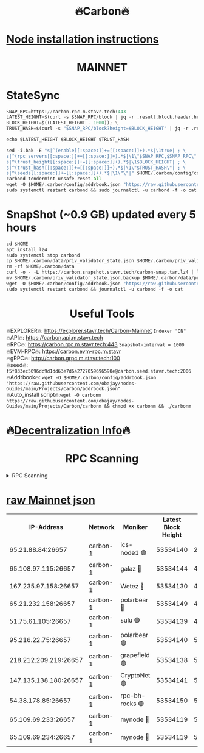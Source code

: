 <h1 align="center"> 🔥Carbon🔥</h1>

[Node installation instructions](https://github.com/obajay/nodes-Guides/tree/main/Projects/Carbon)
=
<h1 align="center"> MAINNET</h1>

# StateSync
```python
SNAP_RPC=https://carbon.rpc.m.stavr.tech:443
LATEST_HEIGHT=$(curl -s $SNAP_RPC/block | jq -r .result.block.header.height); \
BLOCK_HEIGHT=$((LATEST_HEIGHT - 1000)); \
TRUST_HASH=$(curl -s "$SNAP_RPC/block?height=$BLOCK_HEIGHT" | jq -r .result.block_id.hash)

echo $LATEST_HEIGHT $BLOCK_HEIGHT $TRUST_HASH

sed -i.bak -E "s|^(enable[[:space:]]+=[[:space:]]+).*$|\1true| ; \
s|^(rpc_servers[[:space:]]+=[[:space:]]+).*$|\1\"$SNAP_RPC,$SNAP_RPC\"| ; \
s|^(trust_height[[:space:]]+=[[:space:]]+).*$|\1$BLOCK_HEIGHT| ; \
s|^(trust_hash[[:space:]]+=[[:space:]]+).*$|\1\"$TRUST_HASH\"| ; \
s|^(seeds[[:space:]]+=[[:space:]]+).*$|\1\"\"|" $HOME/.carbon/config/config.toml
carbond tendermint unsafe-reset-all
wget -O $HOME/.carbon/config/addrbook.json "https://raw.githubusercontent.com/obajay/nodes-Guides/main/Projects/Carbon/addrbook.json"
sudo systemctl restart carbond && sudo journalctl -u carbond -f -o cat
```
# SnapShot (~0.9 GB) updated every 5 hours
```python
cd $HOME
apt install lz4
sudo systemctl stop carbond
cp $HOME/.carbon/data/priv_validator_state.json $HOME/.carbon/priv_validator_state.json.backup
rm -rf $HOME/.carbon/data
curl -o - -L https://carbon.snapshot.stavr.tech/carbon-snap.tar.lz4 | lz4 -c -d - | tar -x -C $HOME/.carbon --strip-components 2
mv $HOME/.carbon/priv_validator_state.json.backup $HOME/.carbon/data/priv_validator_state.json
wget -O $HOME/.carbon/config/addrbook.json "https://raw.githubusercontent.com/obajay/nodes-Guides/main/Projects/Carbon/addrbook.json"
sudo systemctl restart carbond && journalctl -u carbond -f -o cat
```

 <h1 align="center"> Useful Tools</h1>

🔥EXPLORER🔥:     https://explorer.stavr.tech/Carbon-Mainnet        `Indexer "ON"` \
🔥API🔥:          https://carbon.api.m.stavr.tech \
🔥RPC🔥:          https://carbon.rpc.m.stavr.tech:443              `Snapshot-interval = 1000` \
🔥EVM-RPC🔥:      https://carbon.evm-rpc.m.stavr \
🔥gRPC🔥:         http://carbon.grpc.m.stavr.tech:100 \
🔥seed🔥:      `f5f833ec5096dc9d1dd63e7d6a2727059696590e@carbon.seed.stavr.tech:2006` \
🔥Addrbook🔥:  `wget -O $HOME/.carbon/config/addrbook.json "https://raw.githubusercontent.com/obajay/nodes-Guides/main/Projects/Carbon/addrbook.json"` \
🔥Auto_install script🔥:`wget -O carbonm https://raw.githubusercontent.com/obajay/nodes-Guides/main/Projects/Carbon/carbonm && chmod +x carbonm && ./carbonm`

🔥[Decentralization Info](https://github.com/obajay/StateSync-snapshots/tree/main/Projects/Carbon/Decentralization)🔥
=
<h1 align="center"> RPC Scanning</h1>

<details>
<summary>RPC Scanning</summary>

<h2 align="center"> We scan nodes in real time every 4 hours. And we provide the final result of RPC endpoints.
We cannot influence the operation of these nodes in any way. </h2>


```python
If Voting Power is higher than 0 --> then the Node is a validator of the network and may be subject to attack and be a potential threat to the chain.
```
```python
We marked such validators with a red symbol
```

</details>

[raw Mainnet json](https://rpc-check.carbonm.stavr.tech/carbonm/rpc-carbonm-result.json)
=


<table><tr><th>IP-Address</th><th>Network</th><th>Moniker</th><th>Latest Block Height</th><th>Earliest Block Height</th><th>Catching Up</th><th>Tx Index</th><th>Voting Power</th><th>Scan Time</th></tr><tr><td>65.21.88.84:26657</td><td>carbon-1</td><td>ics-node1 🟢</td><td>53534140</td><td>21164241</td><td>False</td><td>off</td><td>0</td><td>2024-02-11T10:56:04.793098548UTC</td></tr><tr><td>65.108.97.115:26657</td><td>carbon-1</td><td>galaz 🔴</td><td>53534144</td><td>47374001</td><td>False</td><td>on</td><td>11256150625</td><td>2024-02-11T10:56:15.786343452UTC</td></tr><tr><td>167.235.97.158:26657</td><td>carbon-1</td><td>Wetez 🔴</td><td>53534130</td><td>48067570</td><td>False</td><td>on</td><td>1343100431</td><td>2024-02-11T10:55:41.811920981UTC</td></tr><tr><td>65.21.232.158:26657</td><td>carbon-1</td><td>polarbear 🔴</td><td>53534149</td><td>48126001</td><td>False</td><td>on</td><td>10543621950</td><td>2024-02-11T10:56:26.385152232UTC</td></tr><tr><td>51.75.61.105:26657</td><td>carbon-1</td><td>sulu 🟢</td><td>53534139</td><td>48742001</td><td>False</td><td>on</td><td>0</td><td>2024-02-11T10:55:57.969490574UTC</td></tr><tr><td>95.216.22.75:26657</td><td>carbon-1</td><td>polarbear 🟢</td><td>53534140</td><td>52338001</td><td>False</td><td>on</td><td>0</td><td>2024-02-11T10:56:02.401560975UTC</td></tr><tr><td>218.212.209.219:26657</td><td>carbon-1</td><td>grapefield 🟢</td><td>53534138</td><td>52371001</td><td>False</td><td>on</td><td>0</td><td>2024-02-11T10:55:55.562940506UTC</td></tr><tr><td>147.135.138.180:26657</td><td>carbon-1</td><td>CryptoNet 🟢</td><td>53534141</td><td>52934001</td><td>False</td><td>on</td><td>0</td><td>2024-02-11T10:56:07.175308373UTC</td></tr><tr><td>54.38.178.85:26657</td><td>carbon-1</td><td>rpc-bh-rocks 🟢</td><td>53534150</td><td>53130001</td><td>False</td><td>on</td><td>0</td><td>2024-02-11T10:56:30.773885649UTC</td></tr><tr><td>65.109.69.233:26657</td><td>carbon-1</td><td>mynode 🔴</td><td>53534119</td><td>53160001</td><td>False</td><td>off</td><td>8765636723</td><td>2024-02-11T10:55:21.378413737UTC</td></tr><tr><td>65.109.69.234:26657</td><td>carbon-1</td><td>mynode 🔴</td><td>53534119</td><td>53160001</td><td>False</td><td>off</td><td>12833535959</td><td>2024-02-11T10:55:21.724219893UTC</td></tr></table>
